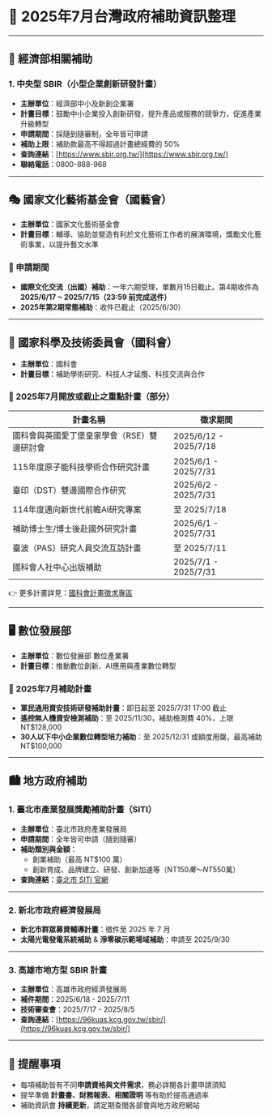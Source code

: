 # 📅 2025年7月台灣政府補助資訊整理

---

## 🔹 經濟部相關補助

### 1. 中央型 SBIR（小型企業創新研發計畫）
- **主辦單位**：經濟部中小及新創企業署  
- **計畫目標**：鼓勵中小企業投入創新研發，提升產品或服務的競爭力，促進產業升級轉型  
- **申請期間**：採隨到隨審制，全年皆可申請  
- **補助上限**：補助款最高不得超過計畫總經費的 50%  
- **查詢連結**：[https://www.sbir.org.tw/](https://www.sbir.org.tw/)  
- **聯絡電話**：0800-888-968  

---

## 🎭 國家文化藝術基金會（國藝會）

- **主辦單位**：國家文化藝術基金會  
- **計畫目標**：輔導、協助並營造有利於文化藝術工作者的展演環境，獎勵文化藝術事業，以提升藝文水準  

### 📌 申請期間
- **國際文化交流（出國）補助**：一年六期受理，單數月15日截止。第4期收件為 **2025/6/17 ~ 2025/7/15（23:59 前完成送件）**  
- **2025年第2期常態補助**：收件已截止（2025/6/30）  

---

## 🧪 國家科學及技術委員會（國科會）

- **主辦單位**：國科會  
- **計畫目標**：補助學術研究、科技人才延攬、科技交流與合作  

### 📌 2025年7月開放或截止之重點計畫（部分）

| 計畫名稱 | 徵求期間 |
|----------|-----------|
| 國科會與英國愛丁堡皇家學會（RSE）雙邊研討會 | 2025/6/12 - 2025/7/18 |
| 115年度原子能科技學術合作研究計畫 | 2025/6/1 - 2025/7/31 |
| 臺印（DST）雙邊國際合作研究 | 2025/6/2 - 2025/7/31 |
| 114年度邁向新世代前瞻AI研究專案 | 至 2025/7/18 |
| 補助博士生/博士後赴國外研究計畫 | 2025/6/1 - 2025/7/31 |
| 臺波（PAS）研究人員交流互訪計畫 | 至 2025/7/11 |
| 國科會人社中心出版補助 | 2025/7/1 - 2025/7/31 |

👉 更多計畫詳見：[國科會計畫徵求專區](https://www.nstc.gov.tw)

---

## 🖥 數位發展部

- **主辦單位**：數位發展部 數位產業署  
- **計畫目標**：推動數位創新、AI應用與產業數位轉型  

### 📌 2025年7月補助計畫

- **軍民通用資安技術研發補助計畫**：即日起至 2025/7/31 17:00 截止  
- **遙控無人機資安檢測補助**：至 2025/11/30，補助檢測費 40%，上限 NT$128,000  
- **30人以下中小企業數位轉型培力補助**：至 2025/12/31 或額度用罄，最高補助 NT$100,000  

---

## 🏙 地方政府補助

### 1. 臺北市產業發展獎勵補助計畫（SITI）
- **主辦單位**：臺北市政府產業發展局  
- **申請期間**：全年皆可申請（隨到隨審）  
- **補助類別與金額**：
  - 創業補助（最高 NT$100 萬）
  - 創新育成、品牌建立、研發、創新加速等（NT$150萬 ～ NT$550萬）  
- **查詢連結**：[臺北市 SITI 官網](https://startup.taipei/)

---

### 2. 新北市政府經濟發展局

- **新北市群眾募資輔導計畫**：徵件至 2025 年 7 月  
- **太陽光電發電系統補助** & **淨零碳示範場域補助**：申請至 2025/9/30  

---

### 3. 高雄市地方型 SBIR 計畫
- **主辦單位**：高雄市政府經濟發展局  
- **補件期間**：2025/6/18 - 2025/7/11  
- **技術審查會**：2025/7/17 - 2025/8/5  
- **查詢連結**：[https://96kuas.kcg.gov.tw/sbir/](https://96kuas.kcg.gov.tw/sbir/)

---

## 🔔 提醒事項

- 每項補助皆有不同**申請資格與文件需求**，務必詳閱各計畫申請須知  
- 提早準備 **計畫書、財務報表、相關證明** 等有助於提高通過率  
- 補助資訊會 **持續更新**，請定期查閱各部會與地方政府網站
